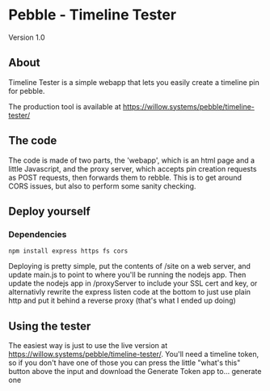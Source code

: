 # Pebble - Timeline Tester 
Version 1.0
## About

Timeline Tester is a simple webapp that lets you easily create a timeline pin for pebble.

The production tool is available at https://willow.systems/pebble/timeline-tester/

## The code

The code is made of two parts, the 'webapp', which is an html page and a little Javascript, and the proxy server, which accepts pin creation requests as POST requests, then forwards them to rebble. This is to get around CORS issues, but also to perform some sanity checking.

## Deploy yourself

### Dependencies

`npm install express https fs cors`

Deploying is pretty simple, put the contents of /site on a web server, and update main.js to point to where you'll be running the nodejs app. Then update the nodejs app in /proxyServer to include your SSL cert and key, or alternativly rewrite the express listen code at the bottom to just use plain http and put it behind a reverse proxy (that's what I ended up doing)

## Using the tester

The easiest way is just to use the live version at https://willow.systems/pebble/timeline-tester/. You'll need a timeline token, so if you don't have one of those you can press the little "what's this" button above the input and download the Generate Token app to... generate one
